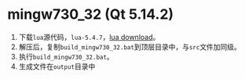 # mingw730_32 (Qt 5.14.2)

1. 下载`lua`源代码，`lua-5.4.7`，[lua download](https://www.lua.org/download.html)。
2. 解压后，复制`build_mingw730_32.bat`到顶层目录中，与`src`文件加同级。
3. 执行`build_mingw730_32.bat`。
4. 生成文件在`output`目录中